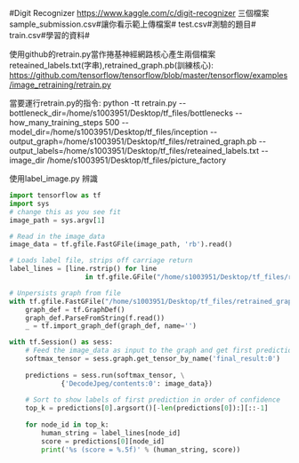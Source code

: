 #Digit Recognizer
https://www.kaggle.com/c/digit-recognizer
三個檔案
sample_submission.csv#讓你看示範上傳檔案#
test.csv#測驗的題目#
train.csv#學習的資料#

使用github的retrain.py當作捲基神經網路核心產生兩個檔案reteained_labels.txt(字串),retrained_graph.pb(訓練核心):
https://github.com/tensorflow/tensorflow/blob/master/tensorflow/examples/image_retraining/retrain.py

當要運行retrain.py的指令:
python -tt retrain.py --bottleneck_dir=/home/s1003951/Desktop/tf_files/bottlenecks --how_many_training_steps 500 --model_dir=/home/s1003951/Desktop/tf_files/inception --output_graph=/home/s1003951/Desktop/tf_files/retrained_graph.pb --output_labels=/home/s1003951/Desktop/tf_files/reteained_labels.txt --image_dir /home/s1003951/Desktop/tf_files/picture_factory


使用label_image.py 辨識
```python
import tensorflow as tf
import sys
# change this as you see fit
image_path = sys.argv[1]

# Read in the image_data
image_data = tf.gfile.FastGFile(image_path, 'rb').read()

# Loads label file, strips off carriage return
label_lines = [line.rstrip() for line 
                   in tf.gfile.GFile("/home/s1003951/Desktop/tf_files/reteained_labels.txt")]

# Unpersists graph from file
with tf.gfile.FastGFile("/home/s1003951/Desktop/tf_files/retrained_graph.pb", 'rb') as f:
    graph_def = tf.GraphDef()
    graph_def.ParseFromString(f.read())
    _ = tf.import_graph_def(graph_def, name='')

with tf.Session() as sess:
    # Feed the image_data as input to the graph and get first prediction
    softmax_tensor = sess.graph.get_tensor_by_name('final_result:0')
    
    predictions = sess.run(softmax_tensor, \
             {'DecodeJpeg/contents:0': image_data})
    
    # Sort to show labels of first prediction in order of confidence
    top_k = predictions[0].argsort()[-len(predictions[0]):][::-1]
    
    for node_id in top_k:
        human_string = label_lines[node_id]
        score = predictions[0][node_id]
        print('%s (score = %.5f)' % (human_string, score))

```